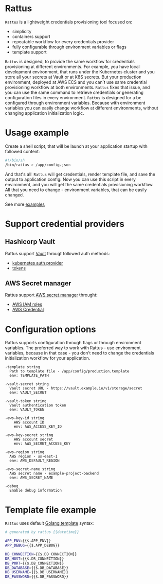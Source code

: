 # Rattus

```Rattus``` is a lightweight credentials provisioning tool focused on:

- simplicity
- containers support
- repeatable workflow for every credentials provider
- fully configurable through environment variables or flags
- template support

```Rattus``` is designed, to provide the same workflow for credentials provisioning at different environments. 
For example, you have local development environment, that runs under the Kubernetes cluster and you store all your secrets at Vault or at K8S secrets.
But your production environment, deployed at AWS ECS and you can`t use same credential provisioning workflow at both environments.
```Rattus``` fixes that issue, and you can use the same command to retrieve credentials or generating configuration files in every environment.
```Rattus``` is designed for a be configured through environment variables. Because with environment variables you can easily change workflow at different environments, without changing application initialization logic.

# Usage example

Create a shell script, that will be launch at your application startup with followed content:
```bash
#!/bin/sh
/bin/rattus > /app/config.json
```
And that's all! ``Rattus`` will get credentials, render template file, and save the output to application config.
Now you can use this script in every environment, and you will get the same credentials provisioning workflow. All that you need to change - environment variables, that can be easily changed.

See more [examples](https://github.com/rma945/rattus/examples)

# Support credential providers

## Hashicorp Vault

Rattus support [Vault](https://github.com/hashicorp/vault) througt followed auth methods: 

- [kubernetes auth provider](https://www.vaultproject.io/docs/auth/kubernetes/)
- [tokens](https://www.vaultproject.io/docs/concepts/tokens/)

## AWS Secret manager

Rattus support [AWS secret manager](https://aws.amazon.com/secrets-manager/) throught:

- [AWS IAM roles](https://docs.aws.amazon.com/IAM/latest/UserGuide/id_roles.html)
- [AWS Credential](https://docs.aws.amazon.com/general/latest/gr/aws-security-credentials.html)


# Configuration options

Rattus supports configuration through flags or through environment variables. The preferred way to work with Rattus - use environment variables, because in that case - you don't need to change the credentials initialization workflow for your application.

```
-template string
  Path to template file - /app/config/production.template
  env: TEMPLATE_PATH

-vault-secret string
  Vault secret URL - https://vault.example.io/v1/storage/secret
  env: VAULT_SECRET

-vault-token string
  Vault authentication token
  env: VAULT_TOKEN

-aws-key-id string
    AWS account ID
    env: AWS_ACCESS_KEY_ID

-aws-key-secret string
    AWS account secret
    env: AWS_SECRET_ACCESS_KEY

-aws-region string
  AWS region - us-east-1
  env: AWS_DEFAULT_REGION

-aws-secret-name string
  AWS secret name - example-project-backend
  env: AWS_SECRET_NAME

-debug
  Enable debug information
```

# Template file example

```Rattus``` uses default [Golang template](https://golang.org/pkg/text/template/) syntax:

```bash
# generated by rattus {{datetime}}

APP_ENV={{$.APP_ENV}}
APP_DEBUG={{$.APP_DEBUG}}

DB_CONNECTION={{$.DB_CONNECTION}}
DB_HOST={{$.DB_CONNECTION}}
DB_PORT={{$.DB_CONNECTION}}
DB_DATABASE={{$.DB_DATABASE}}
DB_USERNAME={{$.DB_USERNAME}}
DB_PASSWORD={{$.DB_PASSWORD}}
```
